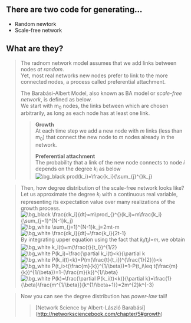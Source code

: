 ## There are two code for generating...
<ul>
  <li> Random newtork </li>
  <li> Scale-free network </li>
</ul>

## What are they?  
>The radnom network model assumes that we add links between nodes *at random*.  
>Yet, most real networks new nodes prefer to link to the more connected nodes, a process called preferential attachment.  
>
>The Barabási-Albert Model, also known as BA model or *scale-free network*, is defined as below.  
>We start with m<sub>0</sub> nodes, the links between which are chosen arbitrarily, as long as each node has at least one link.  
>> <b>Growth</b>  
>>At each time step we add a new node with *m* links (less than m<sub>0</sub>) that connect the new node to *m* nodes already in the network.  
>>  
>> <b>Preferential attachment</b>  
>>The probability that a link of the new node connects to node *i* depends on the degree *k<sub>i</sub>* as below  
>><img src="https://latex.codecogs.com/png.image?\dpi{130}&space;\bg_white&space;\prod(k_i)=\frac{k_i}{\sum_{j}^{}k_j}" title="\bg_black prod(k_i)=\frac{k_i}{\sum_{j}^{}k_j}" />
>>

>Then, how degree distribution of the scale-free network looks like?  
>Let us approximate the degree *k<sub>i</sub>* with a continuous real variable, representing its expectation value over many realizations of the growth process.  
><img src="https://latex.codecogs.com/png.image?\dpi{120}&space;\bg_white&space;\frac{dk_i}{dt}=m\prod_{}^{}(k_i)=m\frac{k_i}{\sum_{j=1}^{N-1}k_j}" title="\bg_black \frac{dk_i}{dt}=m\prod_{}^{}(k_i)=m\frac{k_i}{\sum_{j=1}^{N-1}k_j}" />  
><img src="https://latex.codecogs.com/png.image?\dpi{120}&space;\bg_white&space;\sum_{j=1}^{N-1}k_j=2mt-m" title="\bg_white \sum_{j=1}^{N-1}k_j=2mt-m" />  
><img src="https://latex.codecogs.com/png.image?\dpi{120}&space;\bg_white&space;\frac{dk_i}{dt}=\frac{k_i}{2t-1}" title="\bg_white \frac{dk_i}{dt}=\frac{k_i}{2t-1}" />  
>By integrating upper equation using the fact that *k<sub>i</sub>(t<sub>i</sub>)=m*, we obtain  
><img src="https://latex.codecogs.com/png.image?\dpi{120}&space;\bg_white&space;k_i(t)=m(\frac{t}{t_i})^{1/2}" title="\bg_white k_i(t)=m(\frac{t}{t_i})^{1/2}" />  
><img src="https://latex.codecogs.com/png.image?\dpi{120}&space;\bg_white&space;P(k_i)=\frac{\partial&space;(k_i(t)<k)}{\partial&space;k" title="\bg_white P(k_i)=\frac{\partial k_i(t)<k}{\partial k" />  
><img src="https://latex.codecogs.com/png.image?\dpi{120}&space;\bg_white&space;P(k_i(t)<k)=P(m(\frac{t}{t_i})^{\frac{1}{2}})<k" title="\bg_white P(k_i(t)<k)=P(m(\frac{t}{t_i})^{\frac{1}{2}})<k" />  
><img src="https://latex.codecogs.com/png.image?\dpi{120}&space;\bg_white&space;P(t_i>t(\frac{m}{k})^{1/\beta})=1-P(t_i\leq&space;t(\frac{m}{k})^{1/\beta})=1-(\frac{m}{k})^{1/\beta}" title="\bg_white P(t_i>t(\frac{m}{k})^{1/\beta})=1-P(t_i\leq t(\frac{m}{k})^{1/\beta})=1-(\frac{m}{k})^{1/\beta}" />  
><img src="https://latex.codecogs.com/png.image?\dpi{120}&space;\bg_white&space;P(k)=\frac{\partial&space;P(k_i(t)<k)}{\partial&space;k}=\frac{1}{\beta}\frac{m^{1/\beta}}{k^{1/\beta&plus;1}}=2m^{2}k^{-3}" title="\bg_white P(k)=\frac{\partial P(k_i(t)<k)}{\partial k}=\frac{1}{\beta}\frac{m^{1/\beta}}{k^{1/\beta+1}}=2m^{2}k^{-3}" />
>

>Now you can see the degree distribution has *power-law* tail!
>>[Network Science by Albert-László Barabási] (http://networksciencebook.com/chapter/5#growth)  

